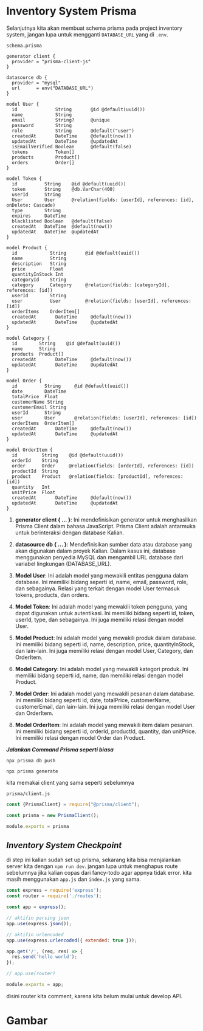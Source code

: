 # Inventory System Prisma

Selanjutnya kita akan membuat schema prisma pada project inventory system, jangan lupa untuk mengganti `DATABASE_URL` yang di `.env`.

`schema.prisma`
```prisma
generator client {
  provider = "prisma-client-js"
}

datasource db {
  provider = "mysql"
  url      = env("DATABASE_URL")
}

model User {
  id              String       @id @default(uuid())
  name            String
  email           String?      @unique
  password        String    
  role            String       @default("user")
  createdAt       DateTime     @default(now())
  updatedAt       DateTime     @updatedAt
  isEmailVerified Boolean      @default(false)
  tokens          Token[]
  products        Product[]
  orders          Order[]
}

model Token {
  id          String    @id @default(uuid())
  token       String    @db.VarChar(400)
  userId      String    
  User        User      @relation(fields: [userId], references: [id], onDelete: Cascade)
  type        String
  expires     DateTime
  blacklisted Boolean   @default(false)
  createdAt   DateTime  @default(now())
  updatedAt   DateTime  @updatedAt
}

model Product {
  id            String       @id @default(uuid())
  name          String
  description   String
  price         Float
  quantityInStock Int
  categoryId    String
  category      Category     @relation(fields: [categoryId], references: [id])
  userId        String
  user          User         @relation(fields: [userId], references: [id])
  orderItems    OrderItem[]
  createdAt       DateTime     @default(now())
  updatedAt       DateTime     @updatedAt
}

model Category {
  id        String    @id @default(uuid())
  name      String
  products  Product[]
  createdAt       DateTime     @default(now())
  updatedAt       DateTime     @updatedAt
}

model Order {
  id          String     @id @default(uuid())
  date        DateTime
  totalPrice  Float
  customerName String
  customerEmail String
  userId      String
  user        User       @relation(fields: [userId], references: [id])
  orderItems  OrderItem[]
  createdAt       DateTime     @default(now())
  updatedAt       DateTime     @updatedAt
}

model OrderItem {
  id         String    @id @default(uuid())
  orderId    String
  order      Order     @relation(fields: [orderId], references: [id])
  productId  String
  product    Product   @relation(fields: [productId], references: [id])
  quantity   Int
  unitPrice  Float
  createdAt       DateTime     @default(now())
  updatedAt       DateTime     @updatedAt
}
```

1. **generator client { ... }**: Ini mendefinisikan generator untuk menghasilkan Prisma Client dalam bahasa JavaScript. Prisma Client adalah antarmuka untuk berinteraksi dengan database Kalian.

2. **datasource db { ... }**: Mendefinisikan sumber data atau database yang akan digunakan dalam proyek Kalian. Dalam kasus ini, database menggunakan penyedia MySQL dan mengambil URL database dari variabel lingkungan (DATABASE_URL).

3. **Model User**: Ini adalah model yang mewakili entitas pengguna dalam database. Ini memiliki bidang seperti id, name, email, password, role, dan sebagainya. Relasi yang terkait dengan model User termasuk tokens, products, dan orders.

4. **Model Token**: Ini adalah model yang mewakili token pengguna, yang dapat digunakan untuk autentikasi. Ini memiliki bidang seperti id, token, userId, type, dan sebagainya. Ini juga memiliki relasi dengan model User.

5. **Model Product**: Ini adalah model yang mewakili produk dalam database. Ini memiliki bidang seperti id, name, description, price, quantityInStock, dan lain-lain. Ini juga memiliki relasi dengan model User, Category, dan OrderItem.

6. **Model Category**: Ini adalah model yang mewakili kategori produk. Ini memiliki bidang seperti id, name, dan memiliki relasi dengan model Product.

7. **Model Order**: Ini adalah model yang mewakili pesanan dalam database. Ini memiliki bidang seperti id, date, totalPrice, customerName, customerEmail, dan lain-lain. Ini juga memiliki relasi dengan model User dan OrderItem.

8. **Model OrderItem**: Ini adalah model yang mewakili item dalam pesanan. Ini memiliki bidang seperti id, orderId, productId, quantity, dan unitPrice. Ini memiliki relasi dengan model Order dan Product.

***Jalankan Command Prisma seperti biasa***
```
npx prisma db push

npx prisma generate
```

kita memakai client yang sama seperti sebelumnya

`prisma/client.js`
``` js
const {PrismaClient} = require("@prisma/client");

const prisma = new PrismaClient();

module.exports = prisma
```

## ***Inventory System Checkpoint***

di step ini kalian sudah set up prisma, sekarang kita bisa menjalankan server kita dengan `npm run dev`.  jangan lupa untuk menghapus route sebelumnya jika kalian copas dari fancy-todo agar appnya tidak error. kita masih menggunakan `app.js` dan `index.js` yang sama.

```js
const express = require('express');
const router = require('./routes');

const app = express();

// aktifin parsing json
app.use(express.json());

// aktifin urlencoded
app.use(express.urlencoded({ extended: true }));

app.get('/', (req, res) => {
  res.send('hello world');
});

// app.use(router)

module.exports = app;
```

disini router kita comment, karena kita belum mulai untuk develop API. 

# Gambar